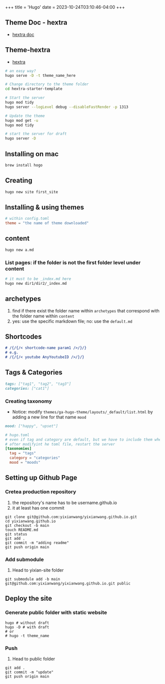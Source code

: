 +++
title = 'Hugo'
date = 2023-10-24T03:10:46-04:00
+++

## Theme Doc - hextra
- [hextra doc](https://imfing.github.io/hextra/docs/getting-started/)

## Theme-hextra
- [hextra](git@github.com:imfing/hextra.git)
```bash
# an easy way?
hugo serve -D -t theme_name_here
```

```bash
# Change directory to the theme folder
cd hextra-starter-template

# Start the server
hugo mod tidy
hugo server --logLevel debug --disableFastRender -p 1313

# Update the theme
hugo mod get -u
hugo mod tidy
```

```bash
# start the server for draft
hugo server -D
```

## Installing on mac
```bash
brew install hogo
```

## Creating 
```bash
hugo new site first_site
```

## Installing & using themes
```toml
# within config.toml
theme = "the name of theme downloaded"
```

## content
```bash
hugo new a.md
```

### List pages: if the folder is not the first folder level under content 
```bash
# it must to be _index.md here
hugo new dir1/dir2/_index.md
```

## archetypes
1. find if there exist the folder name within `archetypes` that correspond with the folder name within `content`
2. yes: use the specific markdown file; no: use the `default.md`


## Shortcodes
```markdown
# /{/{/< shortcode-name param1 />/}/}
# e.g.
# /{/{/< youtube AnyYoutubeID />/}/}
```

## Tags & Categories
```markdown
tags: ["tag1", "tag2", "tag3"]
categories: ["cat1"]
```

### Creating taxonomy
- Notice: modify `themes/ga-hugo-theme/layouts/_default/list.html` by adding a new line for that name `mood`
```markdown
mood: ["happy", "upset"]
```

```toml
# hugo.toml
# even if tag and category are default, but we have to include them when we creating new taxonomies
# after modifyint he toml file, restart the server
[taxonomies]
  tag = "tags"
  category = "categories"
  mood = "moods" 
```



## Setting up Github Page
### Cretea production repository
1. the repository's name has to be username.github.io
2. it at least has one commit

```
git clone git@github.com:yixianwang/yixianwang.github.io.git
cd yixianwang.github.io
git checkout -b main
touch README.md
git status
git add .
git commit -m "adding readme"
git push origin main
```

### Add submodule
1. Head to yixian-site folder

```
git submodule add -b main git@github.com:yixianwang/yixianwang.github.io.git public
```

## Deploy the site
### Generate public folder with static website
```
hugo # without draft
hugo -D # with draft
# or
# hugo -t theme_name
```

### Push
1. Head to public folder
```
git add .
git commit -m "update"
git push origin main
```




